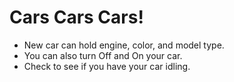 # Cars Cars Cars!
* New car can hold engine, color, and model type.
* You can also turn Off and On your car.
* Check to see if you have your car idling.
